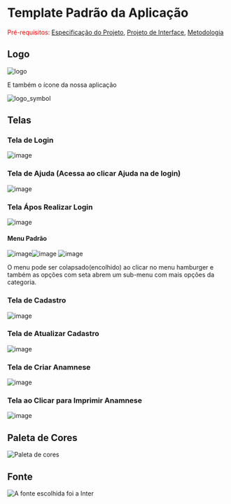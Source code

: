 # Template Padrão da Aplicação

<span style="color:red">Pré-requisitos: <a href="2-Especificação do Projeto.md"> Especificação do Projeto</a></span>, <a href="3-Projeto de Interface.md"> Projeto de Interface</a>, <a href="4-Metodologia.md"> Metodologia</a>




## Logo

![logo](https://user-images.githubusercontent.com/98277143/236357986-ca691b92-2bc6-4296-83bd-f19ac16d2502.png)

E também o ícone da nossa aplicação

![logo_symbol](https://user-images.githubusercontent.com/98277143/236358047-f0420943-a0f7-4cee-a1b6-f57de13ffc8f.svg)

## Telas
### Tela de Login
![image](https://user-images.githubusercontent.com/98277143/236357463-1f2da6a7-3bae-47a2-95ef-29f831dc01da.png)
### Tela de Ajuda (Acessa ao clicar Ajuda na de login)
![image](https://github.com/ICEI-PUC-Minas-PMV-ADS/statmed/assets/98277143/ba459ad7-4194-466b-bd40-52c7b9571c1f)
### Tela Ápos Realizar Login
![image](https://github.com/ICEI-PUC-Minas-PMV-ADS/statmed/assets/98277143/6b2777db-bd6d-403c-a363-80392044e266)
#### Menu Padrão
![image](https://github.com/ICEI-PUC-Minas-PMV-ADS/statmed/assets/98277143/d4e90e3e-223a-4386-98cc-d5a435ae67f2)![image](https://github.com/ICEI-PUC-Minas-PMV-ADS/statmed/assets/98277143/5e159cec-8312-46b0-b2ba-60c3375c10aa)
![image](https://github.com/ICEI-PUC-Minas-PMV-ADS/statmed/assets/98277143/35cebda9-9b1b-4663-a497-ab8a5e7907e6)

O menu pode ser colapsado(encolhido) ao clicar no menu hamburger e também as opções com seta abrem um sub-menu com mais opções da categoria.

### Tela de Cadastro  
![image](https://github.com/ICEI-PUC-Minas-PMV-ADS/statmed/assets/98277143/44c9d1ba-abe5-41d3-b19c-263f1e8eb36d)
### Tela de Atualizar Cadastro
![image](https://github.com/ICEI-PUC-Minas-PMV-ADS/statmed/assets/98277143/f3e7b7bb-0ceb-4908-ab8f-084ecaf014cd)
### Tela de Criar Anamnese
![image](https://github.com/ICEI-PUC-Minas-PMV-ADS/statmed/assets/98277143/1bd0fc1d-e817-44fa-b6ba-6d6a20b7317d)
### Tela ao Clicar para Imprimir Anamnese
![image](https://github.com/ICEI-PUC-Minas-PMV-ADS/statmed/assets/98277143/ad70ab0f-d7ba-4c18-9c24-ba54e2f12f14)

## Paleta de Cores
![Paleta de cores](https://user-images.githubusercontent.com/98277143/236357547-7f17d353-038b-407c-93d0-599c1b357816.png)

## Fonte

![A fonte escolhida foi a Inter](https://user-images.githubusercontent.com/98277143/236357918-68ee7a73-3555-4086-9fed-116aedcc28ed.png)
